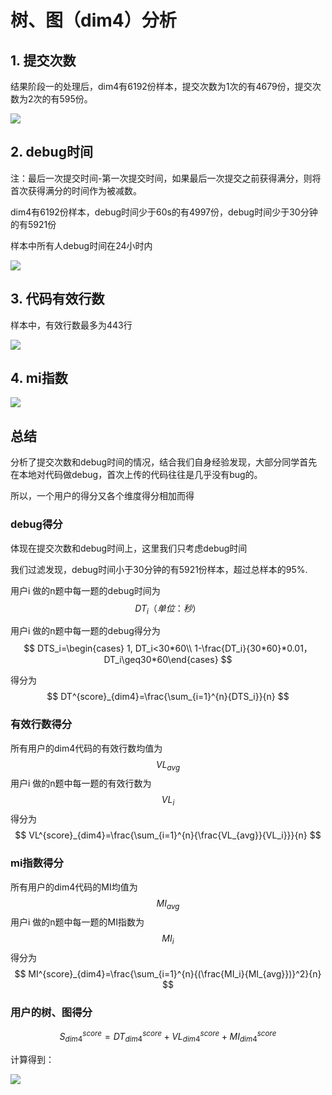 # 树、图（dim4）分析

## 1. 提交次数

结果阶段一的处理后，dim4有6192份样本，提交次数为1次的有4679份，提交次数为2次的有595份。

![](https://sec2.oss-cn-shanghai.aliyuncs.com/img/20200712125008.png)


## 2. debug时间

注：最后一次提交时间-第一次提交时间，如果最后一次提交之前获得满分，则将首次获得满分的时间作为被减数。

dim4有6192份样本，debug时间少于60s的有4997份，debug时间少于30分钟的有5921份

样本中所有人debug时间在24小时内

![](https://sec2.oss-cn-shanghai.aliyuncs.com/img/20200712125100.png)



## 3. 代码有效行数

样本中，有效行数最多为443行

![](https://sec2.oss-cn-shanghai.aliyuncs.com/img/20200712125152.png)

## 4. mi指数

![](https://sec2.oss-cn-shanghai.aliyuncs.com/img/20200712125259.png)



## 总结

分析了提交次数和debug时间的情况，结合我们自身经验发现，大部分同学首先在本地对代码做debug，首次上传的代码往往是几乎没有bug的。

所以，一个用户的得分又各个维度得分相加而得



### debug得分

体现在提交次数和debug时间上，这里我们只考虑debug时间

我们过滤发现，debug时间小于30分钟的有5921份样本，超过总样本的95%.

用户i 做的n题中每一题的debug时间为
$$
DT_i（单位：秒）
$$


用户i 做的n题中每一题的debug得分为
$$
DTS_i=\begin{cases} 1, DT_i<30*60\\ 1-\frac{DT_i}{30*60}*0.01， DT_i\geq30*60\end{cases}
$$


得分为
$$
DT^{score}_{dim4}=\frac{\sum_{i=1}^{n}{DTS_i}}{n}
$$


### 有效行数得分

所有用户的dim4代码的有效行数均值为
$$
VL_{avg}
$$
用户i 做的n题中每一题的有效行数为 
$$
VL_i
$$
得分为
$$
VL^{score}_{dim4}=\frac{\sum_{i=1}^{n}{\frac{VL_{avg}}{VL_i}}}{n}
$$



### mi指数得分

所有用户的dim4代码的MI均值为
$$
MI_{avg}
$$
用户i 做的n题中每一题的MI指数为 
$$
MI_i
$$
得分为
$$
MI^{score}_{dim4}=\frac{\sum_{i=1}^{n}{(\frac{MI_i}{MI_{avg}})}^2}{n}
$$



### 用户的树、图得分

$$
S^{score}_{dim4}=DT^{score}_{dim4}+VL^{score}_{dim4}+MI^{score}_{dim4}
$$



计算得到：

![](https://sec2.oss-cn-shanghai.aliyuncs.com/img/20200712130140.png)





